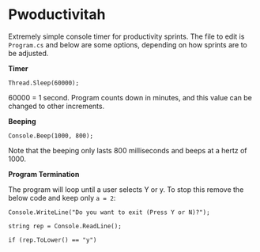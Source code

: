 Pwoductivitah
=============

Extremely simple console timer for productivity sprints.  The file to edit is `Program.cs` and below are some options, depending on how sprints are to be adjusted.

**Timer**

`Thread.Sleep(60000);`

60000 = 1 second.  Program counts down in minutes, and this value can be changed to other increments.

**Beeping**

`Console.Beep(1000, 800);`

Note that the beeping only lasts 800 milliseconds and beeps at a hertz of 1000.

**Program Termination**

The program will loop until a user selects Y or y.  To stop this remove the below code and keep only `a = 2`:

`Console.WriteLine("Do you want to exit (Press Y or N)?");`

`string rep = Console.ReadLine();`

`if (rep.ToLower() == "y")`

